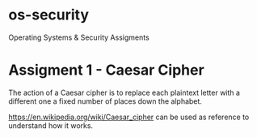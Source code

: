 # os-security
Operating Systems &amp; Security Assigments

# Assigment 1 - Caesar Cipher
The action of a Caesar cipher is to replace each plaintext letter with a different one a fixed number of places down the alphabet. 

https://en.wikipedia.org/wiki/Caesar_cipher can be used as reference to understand how it works.